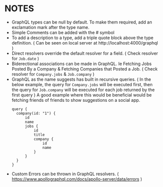 # NOTES

- GraphQL types can be null by default. To make them required, add an exclamation mark after the type name.
- Simple Comments can be added with the # symbol
- To add a description to a type, add a triple quote block above the type definition. ( Can be seen on local server at http://localhost:4000/graphql )
- Direct resolvers override the default resolver for a field. ( Check resolver for `Job.date` )
- Biderectional associations can be made in GraphQL. Ie Fetching Jobs Posted By a Company & Fetching Companies that Posted a Job. ( Check resolver for `Company.jobs` & `Job.company` )
- GraphQL as the name suggests has built in recursive queries.
  ( In the below example, the query for `Company.jobs` will be executed first, then the query for `Job.company` will be executed for each job returned by the first query )
  A good example where this would be beneficial would be fetching friends of friends to show suggestions on a social app.
  ```
  query {
    company(id: "1") {
        id
        name
        jobs {
            id
            title
            company {
                id
                name
            }
        }
    }
  }
  ```
- Custom Errors can be thrown in GraphQL resolvers. ( https://www.apollographql.com/docs/apollo-server/data/errors )
